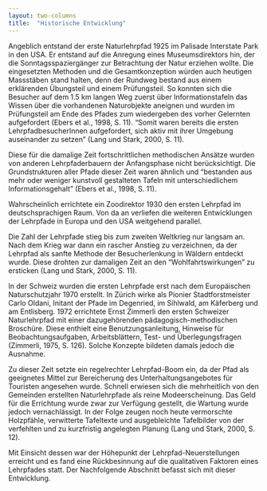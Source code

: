 ```yaml
---
layout: two-columns
title:  "Historische Entwicklung"
---
```

Angeblich entstand der erste Naturlehrpfad 1925 im Palisade Interstate Park in den USA. Er entstand auf die Anregung eines Museumsdirektors hin, der die Sonntagsspaziergänger zur Betrachtung der Natur erziehen wollte. Die eingesetzten Methoden und die Gesamtkonzeption würden auch heutigen Massstäben stand halten, denn der Rundweg bestand aus einem erklärenden Übungsteil und einem Prüfungsteil. So konnten sich die Besucher auf dem 1.5 km langen Weg zuerst über Informationstafeln das Wissen über die vorhandenen Naturobjekte aneignen und wurden im Prüfungsteil am Ende des Pfades zum wiedergeben des vorher Gelernten aufgefordert (Ebers et al., 1998, S. 11). “Somit waren bereits die ersten LehrpfadbesucherInnen aufgefordert, sich aktiv mit ihrer Umgebung auseinander zu setzen” (Lang und Stark, 2000, S. 11).

Diese für die damalige Zeit fortschrittlichen methodischen Ansätze wurden von anderen Lehrpfaderbauern der Anfangsphase nicht berücksichtigt. Die Grundstrukturen aller Pfade dieser Zeit waren ähnlich und “bestanden aus mehr oder weniger kunstvoll gestalteten Tafeln mit unterschiedlichem Informationsgehalt” (Ebers et al., 1998, S. 11).

Wahrscheinlich errichtete ein Zoodirektor 1930 den ersten Lehrpfad im deutschsprachigen Raum. Von da an verliefen die weiteren Entwicklungen der Lehrpfade in Europa und den USA weitgehend parallel.

Die Zahl der Lehrpfade stieg bis zum zweiten Weltkrieg nur langsam an. Nach dem Krieg war dann ein rascher Anstieg zu verzeichnen, da der Lehrpfad als sanfte Methode der Besucherlenkung in Wäldern entdeckt wurde. Diese drohten zur damaligen Zeit an den “Wohlfahrtswirkungen” zu ersticken (Lang und Stark, 2000, S. 11).

In der Schweiz wurden die ersten Lehrpfade erst nach dem Europäischen Naturschutzjahr 1970 erstellt. In Zürich wirke als Pionier Stadtforstmeister Carlo Oldani, Initant der Pfade im Degenried, im Sihlwald, am Käferberg und am Entlisberg. 1972 errichtete Ernst Zimmerli den ersten Schweizer Naturlehrpfad mit einer dazugehörenden pädagogisch-methodischen Broschüre. Diese enthielt eine Benutzungsanleitung, Hinweise für Beobachtungsaufgaben, Arbeitsblättern, Test- und Überlegungsfragen (Zimmerli, 1975, S. 126). Solche Konzepte bildeten damals jedoch die Ausnahme.

Zu dieser Zeit setzte ein regelrechter Lehrpfad-Boom ein, da der Pfad als geeignetes Mittel zur Bereicherung des Unterhaltungsangebotes für Touristen angesehen wurde. Schnell erwiesen sich die mehrheitlich von den Gemeinden erstellten Naturlehrpfade als reine Modeerscheinung. Das Geld für die Errichtung wurde zwar zur Verfügung gestellt, die Wartung wurde jedoch vernachlässigt. In der Folge zeugen noch heute vermorschte Holzpfähle, verwitterte Tafeltexte und ausgebleichte Tafelbilder von der verfehlten und zu kurzfristig angelegten Planung (Lang und Stark, 2000, S. 12).

Mit Einsicht dessen war der Höhepunkt der Lehrpfad-Neuerstellungen erreicht und es fand eine Rückbesinnung auf die qualitativen Faktoren eines Lehrpfades statt. Der Nachfolgende Abschnitt befasst sich mit dieser Entwicklung.
